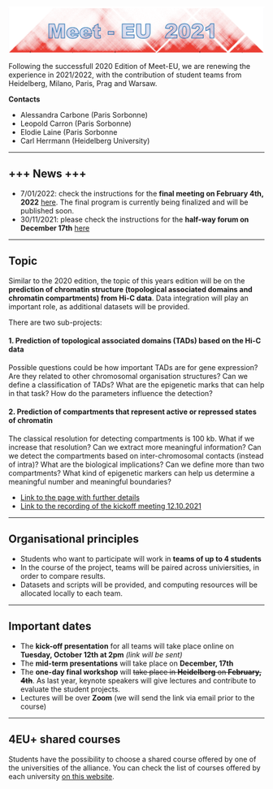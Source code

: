 

![hic](./hic.png)

Following the successfull 2020 Edition of Meet-EU, we are renewing the experience in 2021/2022, with the contribution of student teams from Heidelberg, Milano, Paris, Prag and Warsaw.

**Contacts**

* Alessandra Carbone (Paris Sorbonne)
* Leopold Carron (Paris Sorbonne)
* Elodie Laine (Paris Sorbonne
* Carl Herrmann (Heidelberg University)


*********
## +++ News +++

* 7/01/2022: check the instructions for the **final meeting on February 4th, 2022** [here](./final_instructions.pdf). The final program is currently being finalized and will be published soon.
* 30/11/2021: please check the instructions for the **half-way forum on December 17th** [here](./midterm.md)

*********
## Topic

Similar to the 2020 edition, the topic of this years edition will be on the **prediction of chromatin structure (topological associated domains and chromatin compartments) from Hi-C data**. Data integration will play an important role, as additional datasets will be provided.

There are two sub-projects:

#### 1. Prediction of topological associated domains (TADs) based on the Hi-C data

Possible questions could be how important TADs are for gene expression? Are they related to other chromosomal organisation structures? Can we define a classification of TADs? What are the epigenetic marks that can help in that task? How do the parameters influence the detection?

#### 2. Prediction of compartments that represent active or repressed states of chromatin

The classical resolution for detecting compartments is 100 kb. What if we increase that resolution? Can we extract more meaningful information? Can we detect the compartments based on inter-chromosomal contacts (instead of intra)? What are the biological implications? Can we define more than two compartments? What kind of epigenetic markers can help us determine a meaningful number and meaningful boundaries?

* [Link to the page with further details](https://github.com/hdsu-bioquant/meet-eu-2021)
* [Link to the recording of the kickoff meeting 12.10.2021](https://youtu.be/z2x3Lfj5iPc)

*********
## Organisational principles

* Students who want to participate will work in **teams of up to 4 students**
* In the course of the project, teams will be paired across univiersities, in order to compare results. 
* Datasets and scripts will be provided, and computing resources will be allocated locally to each team.


*********
## Important dates

* The **kick-off presentation** for all teams will take place online on **Tuesday, October 12th at 2pm** *(link will be sent)*
* The **mid-term presentations** will take place on **December, 17th**
* The **one-day final workshop** will ~~take place in **Heidelberg** on **February, 4th**~~. As last year, keynote speakers will give lectures and contribute to evaluate the student projects.
* Lectures will be over **Zoom** (we will send the link via email prior to the course)


*********
## 4EU+ shared courses

Students have the possibility to choose a shared course offered by one of the universities of the alliance. You can check the
list of courses offered by each university [on this website](https://4euplus.eu/4EU-239.html).

